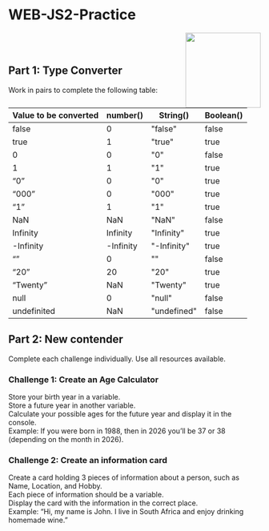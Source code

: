 # WEB-JS2-Practice

<img align="right" width="150" height="150" src="https://media-exp1.licdn.com/dms/image/C4E0BAQF7BYCCZt5epw/company-logo_200_200/0?e=2159024400&v=beta&t=qUAFP9bUgBEEXGVQYpUXW1J_OiP8e0r4rFBpqp8OrxA">

 <br/>
 <br/>

## Part 1: Type Converter

Work in pairs to complete the following table:

| Value to be converted | number()  | String()    | Boolean() |
| --------------------- | --------- | ----------- | --------- |
| false                 | 0         | "false"     | false     |
| true                  | 1         | "true"      | true      |
| 0                     | 0         | "0"         | false     |
| 1                     | 1         | "1"         | true      |
| “0”                   | 0         | "0"         | true      |
| “000”                 | 0         | "000"       | true      |
| “1”                   | 1         | "1"         | true      |
| NaN                   | NaN       | "NaN"       | false     |
| Infinity              | Infinity  | "Infinity"  | true      |
| -Infinity             | -Infinity | "-Infinity" | true      |
| “”                    | 0         | ""          | false     |
| “20”                  | 20        | "20"        | true      |
| “Twenty”              | NaN       | "Twenty"    | true      |
| null                  | 0         | "null"      | false     |
| undefinited           | NaN       | "undefined" | false     |

## Part 2: New contender

Complete each challenge individually. Use all resources available.

### Challenge 1: Create an Age Calculator

Store your birth year in a variable.<br>
Store a future year in another variable. <br>
Calculate your possible ages for the future year and display it in the console. <br>
Example: If you were born in 1988, then in 2026 you’ll be 37 or 38 (depending on the month in 2026).

### Challenge 2: Create an information card

Create a card holding 3 pieces of information about a person, such as Name, Location, and Hobby.<br>
Each piece of information should be a variable.<br>
Display the card with the information in the correct place.<br>
Example: “Hi, my name is John. I live in South Africa and enjoy drinking homemade wine.”<br>
